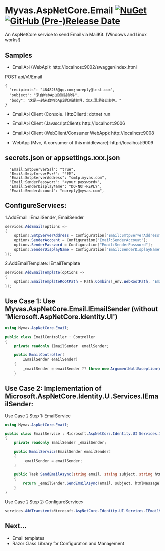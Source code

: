 
# Myvas.AspNetCore.Email [![NuGet](https://img.shields.io/nuget/v/Myvas.AspNetCore.Email.svg)](https://www.nuget.org/packages/Myvas.AspNetCore.Email) [![GitHub (Pre-)Release Date](https://img.shields.io/github/release-date-pre/myvas/AspNetCore.Email?label=github)](https://github.com/myvas/AspNetCore.Email)

An AspNetCore service to send Email via MailKit. (Windows and Linux works!)

## Samples
- EmailApi (WebApi): http://localhost:9002/swagger/index.html

POST api/v1/Email
```
{
  "recipients": "4848285@qq.com;noreply@test.com",
  "subject": "来自WebApi的测试邮件",  
  "body": "这是一封来自WebApi的测试邮件，您无须理会此邮件。"
}
```

- EmailApi Client (Console, HttpClient): dotnet run

- EmailApi Client (JavascriptClient): http://localhost:9006 

- EmailApi Client (WebClient/Consumer WebApp): http://localhost:9008

- WebApp (Mvc, A consumer of this middleware): http://localhost:9009

## secrets.json or appsettings.xxx.json
```
  "Email:SmtpServerSsl": "true",
  "Email:SmtpServerPort": "465",
  "Email:SmtpServerAddress": "smtp.myvas.com",
  "Email:SenderPassword": "<your password>",
  "Email:SenderDisplayName": "DO-NOT-REPLY",
  "Email:SenderAccount": "noreply@myvas.com",
```
## ConfigureServices:
1.AddEmail: IEmailSender, EmailSender
```csharp
services.AddEmail(options =>
{
    options.SmtpServerAddress = Configuration["Email:SmtpServerAddress"];
    options.SenderAccount = Configuration["Email:SenderAccount"];
    options.SenderPassword = Configuration["Email:SenderPassword"];
    options.SenderDisplayName = Configuration["Email:SenderDisplayName"];
});
```

2.AddEmailTemplate: IEmailTemplate
```csharp
services.AddEmailTemplate(options =>
{
    options.EmailTemplateRootPath = Path.Combine(_env.WebRootPath, "EmailTemplates");
});
```

## Use Case 1: Use Myvas.AspNetCore.Email.IEmailSender (without 'Microsoft.AspNetCore.Identity.UI')
```csharp
using Myvas.AspNetCore.Email;

public class EmailController : Controller
{
    private readonly IEmailSender _emailSender;

    public EmailController(
        IEmailSender emailSender)
    {
        _emailSender = emailSender ?? throw new ArgumentNullException(nameof(emailSender));
    }
```

## Use Case 2: Implementation of Microsoft.AspNetCore.Identity.UI.Services.IEmailSender:
Use Case 2 Step 1: EmailService
```csharp
using Myvas.AspNetCore.Email;

public class EmailService : Microsoft.AspNetCore.Identity.UI.Services.IEmailSender
{
    private readonly EmailSender _emailSender;

    public EmailService(EmailSender emailSender)
    {
        _emailSender = emailSender;
    }

    public Task SendEmailAsync(string email, string subject, string htmlMessage)
    {
        return _emailSender.SendEmailAsync(email, subject, htmlMessage);
    }
}
```

Use Case 2 Step 2: ConfigureServices
```csharp
services.AddTransient<Microsoft.AspNetCore.Identity.UI.Services.IEmailSender, EmailService>();
```

## Next...
* Email templates
* Razor Class Library for Configuration and Management
